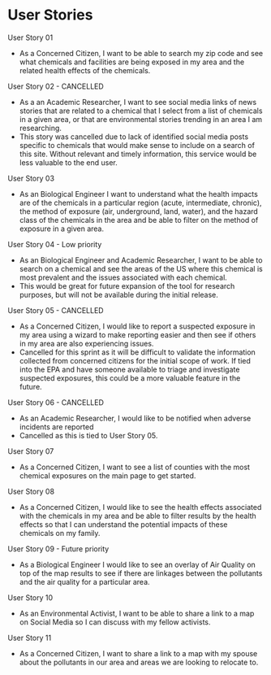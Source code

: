# User Stories

User Story 01

* As a Concerned Citizen, I want to be able to search my zip code and see what chemicals and facilities are being exposed in my area and the related health effects of the chemicals.

User Story 02 - CANCELLED

* As a an Academic Researcher, I want to see social media links of news stories that are related to a chemical that I select from a list of chemicals in a given area, or that are environmental stories trending in an area I am researching.
* This story was cancelled due to lack of identified social media posts specific to chemicals that would make sense to include on a search of this site. Without relevant and timely information, this service would be less valuable to the end user.

User Story 03

* As an Biological Engineer I want to understand what the health impacts are of the chemicals in a particular region (acute, intermediate, chronic), the method of exposure (air, underground, land, water), and the hazard class of the chemicals in the area and be able to filter on the method of exposure in a given area.

User Story 04 - Low priority

* As an Biological Engineer and Academic Researcher, I want to be able to search on a chemical and see the areas of the US where this chemical is most prevalent and the issues associated with each chemical.
* This would be great for future expansion of the tool for research purposes, but will not be available during the initial release.

User Story 05 - CANCELLED

* As a Concerned Citizen, I would like to report a suspected exposure in my area using a wizard to make reporting easier and then see if others in my area are also experiencing issues.
* Cancelled for this sprint as it will be difficult to validate the information collected from concerned citizens for the initial scope of work. If tied into the EPA and have someone available to triage and investigate suspected exposures, this could be a more valuable feature in the future.

User Story 06 - CANCELLED

* As an Academic Researcher, I would like to be notified when adverse incidents are reported
* Cancelled as this is tied to User Story 05.

User Story 07

* As a Concerned Citizen, I want to see a list of counties with the most chemical exposures on the main page to get started.

User Story 08

* As a Concerned Citizen, I would like to see the health effects associated with the chemicals in my area and be able to filter results by the health effects so that I can understand the potential impacts of these chemicals on my family.

User Story 09 - Future priority

* As a Biological Engineer I would like to see an overlay of Air Quality on top of the map results to see if there are linkages between the pollutants and the air quality for a particular area.

User Story 10

* As an Environmental Activist, I want to be able to share a link to a map on Social Media so I can discuss with my fellow activists.

User Story 11

* As a Concerned Citizen, I want to share a link to a map with my spouse about the pollutants in our area and areas we are looking to relocate to.


